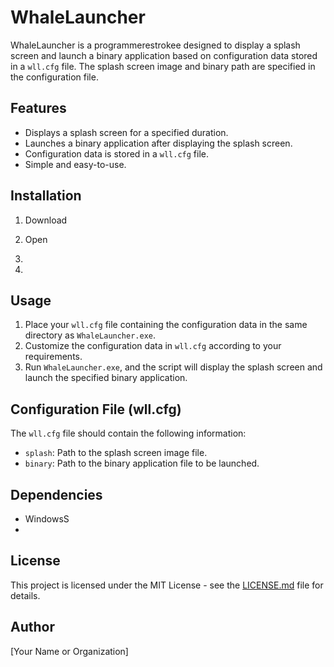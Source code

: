# WhaleLauncher

WhaleLauncher is a programmerestrokee designed to display a splash screen and launch a binary application based on configuration data stored in a `wll.cfg` file. The splash screen image and binary path are specified in the configuration file.

## Features

- Displays a splash screen for a specified duration.
- Launches a binary application after displaying the splash screen.
- Configuration data is stored in a `wll.cfg` file.
- Simple and easy-to-use.

## Installation

1. Download
2. Open
3. 


4.


## Usage

1. Place your `wll.cfg` file containing the configuration data in the same directory as `WhaleLauncher.exe`.
2. Customize the configuration data in `wll.cfg` according to your requirements.
3. Run `WhaleLauncher.exe`, and the script will display the splash screen and launch the specified binary application.

## Configuration File (wll.cfg)

The `wll.cfg` file should contain the following information:


- `splash`: Path to the splash screen image file.
- `binary`: Path to the binary application file to be launched.

## Dependencies

- WindowsS
- 

## License

This project is licensed under the MIT License - see the [LICENSE.md](LICENSE.md) file for details.

## Author

[Your Name or Organization]
